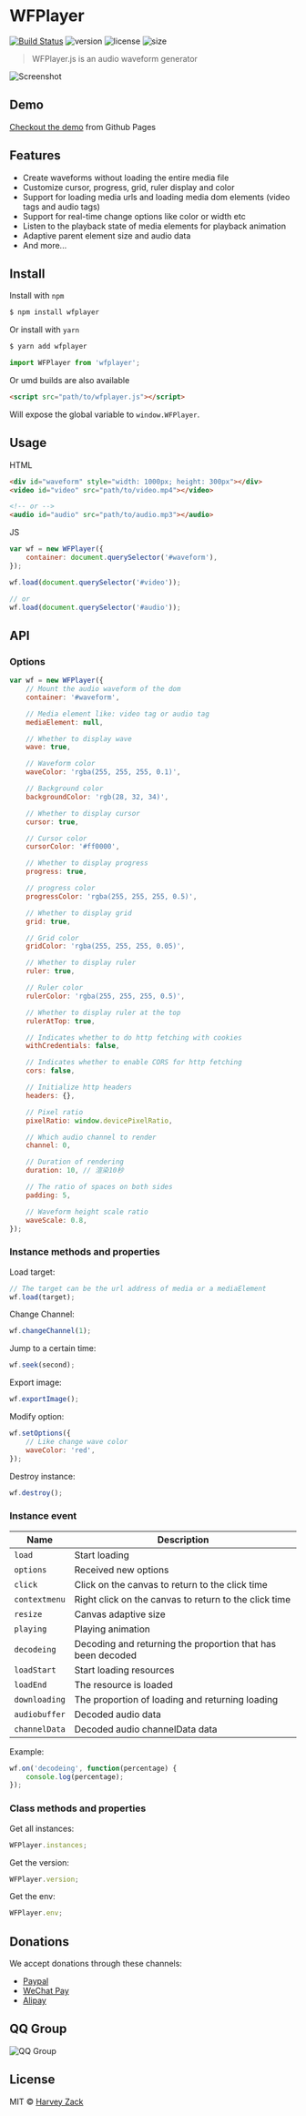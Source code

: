 # WFPlayer

[![Build Status](https://www.travis-ci.org/zhw2590582/WFPlayer.svg?branch=master)](https://www.travis-ci.org/zhw2590582/WFPlayer)
![version](https://badgen.net/npm/v/wfplayer)
![license](https://badgen.net/npm/license/wfplayer)
![size](https://badgen.net/bundlephobia/minzip/wfplayer)

> WFPlayer.js is an audio waveform generator

![Screenshot](./images/screenshot.png)

## Demo

[Checkout the demo](https://wfplayer.js.org/) from Github Pages

## Features

-   Create waveforms without loading the entire media file
-   Customize cursor, progress, grid, ruler display and color
-   Support for loading media urls and loading media dom elements (video tags and audio tags)
-   Support for real-time change options like color or width etc
-   Listen to the playback state of media elements for playback animation
-   Adaptive parent element size and audio data
-   And more...

## Install

Install with `npm`

```bash
$ npm install wfplayer
```

Or install with `yarn`

```bash
$ yarn add wfplayer
```

```js
import WFPlayer from 'wfplayer';
```

Or umd builds are also available

```html
<script src="path/to/wfplayer.js"></script>
```

Will expose the global variable to `window.WFPlayer`.

## Usage

HTML

```html
<div id="waveform" style="width: 1000px; height: 300px"></div>
<video id="video" src="path/to/video.mp4"></video>

<!-- or -->
<audio id="audio" src="path/to/audio.mp3"></audio>
```

JS

```js
var wf = new WFPlayer({
    container: document.querySelector('#waveform'),
});

wf.load(document.querySelector('#video'));

// or
wf.load(document.querySelector('#audio'));
```

## API

### Options

```js
var wf = new WFPlayer({
    // Mount the audio waveform of the dom
    container: '#waveform',

    // Media element like: video tag or audio tag
    mediaElement: null,

    // Whether to display wave
    wave: true,

    // Waveform color
    waveColor: 'rgba(255, 255, 255, 0.1)',

    // Background color
    backgroundColor: 'rgb(28, 32, 34)',

    // Whether to display cursor
    cursor: true,

    // Cursor color
    cursorColor: '#ff0000',

    // Whether to display progress
    progress: true,

    // progress color
    progressColor: 'rgba(255, 255, 255, 0.5)',

    // Whether to display grid
    grid: true,

    // Grid color
    gridColor: 'rgba(255, 255, 255, 0.05)',

    // Whether to display ruler
    ruler: true,

    // Ruler color
    rulerColor: 'rgba(255, 255, 255, 0.5)',

    // Whether to display ruler at the top
    rulerAtTop: true,

    // Indicates whether to do http fetching with cookies
    withCredentials: false,

    // Indicates whether to enable CORS for http fetching
    cors: false,

    // Initialize http headers
    headers: {},

    // Pixel ratio
    pixelRatio: window.devicePixelRatio,

    // Which audio channel to render
    channel: 0,

    // Duration of rendering
    duration: 10, // 渲染10秒

    // The ratio of spaces on both sides
    padding: 5,

    // Waveform height scale ratio
    waveScale: 0.8,
});
```

### Instance methods and properties

Load target:

```js
// The target can be the url address of media or a mediaElement
wf.load(target);
```

Change Channel:

```js
wf.changeChannel(1);
```

Jump to a certain time:

```js
wf.seek(second);
```

Export image:

```js
wf.exportImage();
```

Modify option:

```js
wf.setOptions({
    // Like change wave color
    waveColor: 'red',
});
```

Destroy instance:

```js
wf.destroy();
```

### Instance event

| Name          | Description                                                 |
| ------------- | ----------------------------------------------------------- |
| `load`        | Start loading                                               |
| `options`     | Received new options                                        |
| `click`       | Click on the canvas to return to the click time             |
| `contextmenu` | Right click on the canvas to return to the click time       |
| `resize`      | Canvas adaptive size                                        |
| `playing`     | Playing animation                                           |
| `decodeing`   | Decoding and returning the proportion that has been decoded |
| `loadStart`   | Start loading resources                                     |
| `loadEnd`     | The resource is loaded                                      |
| `downloading` | The proportion of loading and returning loading             |
| `audiobuffer` | Decoded audio data                                          |
| `channelData` | Decoded audio channelData data                              |

Example:

```js
wf.on('decodeing', function(percentage) {
    console.log(percentage);
});
```

### Class methods and properties

Get all instances:

```js
WFPlayer.instances;
```

Get the version:

```js
WFPlayer.version;
```

Get the env:

```js
WFPlayer.env;
```

## Donations

We accept donations through these channels:

-   [Paypal](https://www.paypal.me/harveyzack)
-   [WeChat Pay](./images/wechatpay.jpg)
-   [Alipay](./images/alipay.jpg)

## QQ Group

![QQ Group](./images/qqgroup.png)

## License

MIT © [Harvey Zack](https://sleepy.im/)
